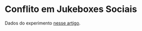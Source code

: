 # Conflito em Jukeboxes Sociais

Dados do experimento [nesse artigo](http://ismir2015.uma.es/articles/212_Paper.pdf). 
